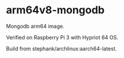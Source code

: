 # arm64v8-mongodb

Mongodb arm64 image.

Verified on Raspberry Pi 3 with Hypriot 64 OS.

Build from stephank/archlinux:aarch64-latest.
